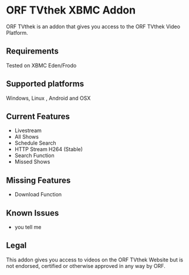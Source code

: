 ORF TVthek XBMC Addon
=======
ORF TVthek is an addon that gives you access to the ORF TVthek Video Platform.


Requirements
------------
Tested on XBMC Eden/Frodo


Supported platforms
-------------------
Windows, Linux , Android and OSX


Current Features
----------------
* Livestream
* All Shows
* Schedule Search
* HTTP Stream H264 (Stable)
* Search Function
* Missed Shows

Missing Features
----------------
* Download Function


Known Issues
------------
* you tell me


Legal
-----
This addon gives you access to videos on the ORF TVthek Website but is not endorsed, certified or otherwise approved in any way by ORF.
